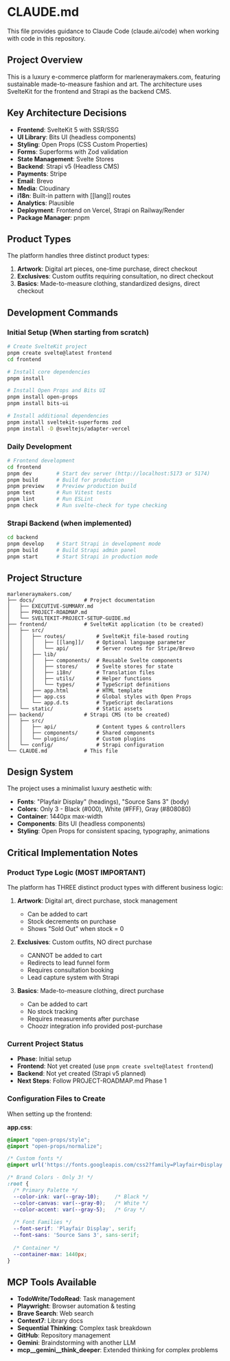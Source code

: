 # CLAUDE.md

This file provides guidance to Claude Code (claude.ai/code) when working with code in this repository.

## Project Overview

This is a luxury e-commerce platform for marleneraymakers.com, featuring sustainable made-to-measure fashion and art. The architecture uses SvelteKit for the frontend and Strapi as the backend CMS.

## Key Architecture Decisions

- **Frontend**: SvelteKit 5 with SSR/SSG
- **UI Library**: Bits UI (headless components)
- **Styling**: Open Props (CSS Custom Properties)
- **Forms**: Superforms with Zod validation
- **State Management**: Svelte Stores
- **Backend**: Strapi v5 (Headless CMS)
- **Payments**: Stripe
- **Email**: Brevo
- **Media**: Cloudinary
- **i18n**: Built-in pattern with [[lang]] routes
- **Analytics**: Plausible
- **Deployment**: Frontend on Vercel, Strapi on Railway/Render
- **Package Manager**: pnpm

## Product Types

The platform handles three distinct product types:
1. **Artwork**: Digital art pieces, one-time purchase, direct checkout
2. **Exclusives**: Custom outfits requiring consultation, no direct checkout
3. **Basics**: Made-to-measure clothing, standardized designs, direct checkout

## Development Commands

### Initial Setup (When starting from scratch)
```bash
# Create SvelteKit project
pnpm create svelte@latest frontend
cd frontend

# Install core dependencies
pnpm install

# Install Open Props and Bits UI
pnpm install open-props
pnpm install bits-ui

# Install additional dependencies
pnpm install sveltekit-superforms zod
pnpm install -D @sveltejs/adapter-vercel
```

### Daily Development
```bash
# Frontend development
cd frontend
pnpm dev        # Start dev server (http://localhost:5173 or 5174)
pnpm build      # Build for production
pnpm preview    # Preview production build
pnpm test       # Run Vitest tests
pnpm lint       # Run ESLint
pnpm check      # Run svelte-check for type checking
```

### Strapi Backend (when implemented)
```bash
cd backend
pnpm develop    # Start Strapi in development mode
pnpm build      # Build Strapi admin panel
pnpm start      # Start Strapi in production mode
```

## Project Structure

```
marleneraymakers.com/
├── docs/                # Project documentation
│   ├── EXECUTIVE-SUMMARY.md
│   ├── PROJECT-ROADMAP.md
│   └── SVELTEKIT-PROJECT-SETUP-GUIDE.md
├── frontend/            # SvelteKit application (to be created)
│   ├── src/
│   │   ├── routes/          # SvelteKit file-based routing
│   │   │   ├── [[lang]]/    # Optional language parameter
│   │   │   └── api/         # Server routes for Stripe/Brevo
│   │   ├── lib/
│   │   │   ├── components/  # Reusable Svelte components
│   │   │   ├── stores/      # Svelte stores for state
│   │   │   ├── i18n/        # Translation files
│   │   │   ├── utils/       # Helper functions
│   │   │   └── types/       # TypeScript definitions
│   │   ├── app.html         # HTML template
│   │   ├── app.css          # Global styles with Open Props
│   │   └── app.d.ts         # TypeScript declarations
│   └── static/              # Static assets
├── backend/             # Strapi CMS (to be created)
│   ├── src/
│   │   ├── api/             # Content types & controllers
│   │   ├── components/      # Shared components
│   │   └── plugins/         # Custom plugins
│   └── config/              # Strapi configuration
└── CLAUDE.md            # This file
```

## Design System

The project uses a minimalist luxury aesthetic with:
- **Fonts**: "Playfair Display" (headings), "Source Sans 3" (body)
- **Colors**: Only 3 - Black (#000), White (#FFF), Gray (#808080)
- **Container**: 1440px max-width
- **Components**: Bits UI (headless components)
- **Styling**: Open Props for consistent spacing, typography, animations

## Critical Implementation Notes

### Product Type Logic (MOST IMPORTANT)
The platform has THREE distinct product types with different business logic:

1. **Artwork**: Digital art, direct purchase, stock management
   - Can be added to cart
   - Stock decrements on purchase
   - Shows "Sold Out" when stock = 0

2. **Exclusives**: Custom outfits, NO direct purchase
   - CANNOT be added to cart
   - Redirects to lead funnel form
   - Requires consultation booking
   - Lead capture system with Strapi

3. **Basics**: Made-to-measure clothing, direct purchase
   - Can be added to cart
   - No stock tracking
   - Requires measurements after purchase
   - Choozr integration info provided post-purchase

### Current Project Status
- **Phase**: Initial setup
- **Frontend**: Not yet created (use `pnpm create svelte@latest frontend`)
- **Backend**: Not yet created (Strapi v5 planned)
- **Next Steps**: Follow PROJECT-ROADMAP.md Phase 1

### Configuration Files to Create

When setting up the frontend:

**app.css**:
```css
@import "open-props/style";
@import "open-props/normalize";

/* Custom fonts */
@import url('https://fonts.googleapis.com/css2?family=Playfair+Display:wght@400;700&family=Source+Sans+3:wght@300;400;600&display=swap');

/* Brand Colors - Only 3! */
:root {
  /* Primary Palette */
  --color-ink: var(--gray-10);     /* Black */
  --color-canvas: var(--gray-0);   /* White */
  --color-accent: var(--gray-5);   /* Gray */
  
  /* Font Families */
  --font-serif: 'Playfair Display', serif;
  --font-sans: 'Source Sans 3', sans-serif;
  
  /* Container */
  --container-max: 1440px;
}
```

## MCP Tools Available
- **TodoWrite/TodoRead**: Task management
- **Playwright**: Browser automation & testing
- **Brave Search**: Web search
- **Context7**: Library docs
- **Sequential Thinking**: Complex task breakdown
- **GitHub**: Repository management
- **Gemini**: Braindstorming with another LLM
- **mcp__gemini__think_deeper**: Extended thinking for complex problems